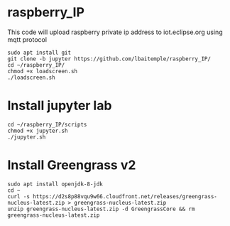 # raspberry_IP
This code will upload raspberry private ip address to iot.eclipse.org using mqtt protocol
```
sudo apt install git
git clone -b jupyter https://github.com/lbaitemple/raspberry_IP/
cd ~/raspberry_IP/
chmod +x loadscreen.sh
./loadscreen.sh
```

# Install jupyter lab
```
cd ~/raspberry_IP/scripts
chmod +x jupyter.sh
./jupyter.sh

```

# Install Greengrass v2
```
sudo apt install openjdk-8-jdk
cd ~
curl -s https://d2s8p88vqu9w66.cloudfront.net/releases/greengrass-nucleus-latest.zip > greengrass-nucleus-latest.zip
unzip greengrass-nucleus-latest.zip -d GreengrassCore && rm greengrass-nucleus-latest.zip

```
